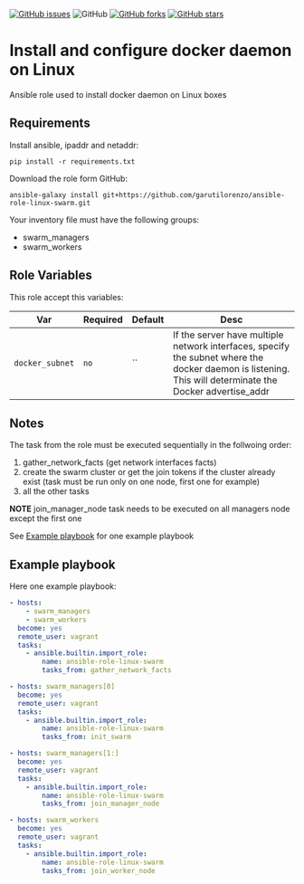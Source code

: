 [![GitHub issues](https://img.shields.io/github/issues/garutilorenzo/ansible-role-linux-swarm)](https://github.com/garutilorenzo/ansible-role-linux-swarm/issues)
![GitHub](https://img.shields.io/github/license/garutilorenzo/ansible-role-linux-swarm)
[![GitHub forks](https://img.shields.io/github/forks/garutilorenzo/ansible-role-linux-swarm)](https://github.com/garutilorenzo/ansible-role-linux-swarm/network)
[![GitHub stars](https://img.shields.io/github/stars/garutilorenzo/ansible-role-linux-swarm)](https://github.com/garutilorenzo/ansible-role-linux-swarm/stargazers)

# Install and configure docker daemon on Linux

Ansible role used to install docker daemon on Linux boxes

## Requirements

Install ansible, ipaddr and netaddr:

```
pip install -r requirements.txt
```

Download the role form GitHub:

```
ansible-galaxy install git+https://github.com/garutilorenzo/ansible-role-linux-swarm.git
```

Your inventory file must have the following groups:

* swarm_managers
* swarm_workers

## Role Variables

This role accept this variables:

| Var   | Required |  Default | Desc |
| ------- | ------- | ----------- |  ----------- |
| `docker_subnet`       | `no`       | ``       | If the server have multiple network interfaces, specify the subnet where the docker daemon is listening. This will determinate the Docker advertise_addr  |

## Notes

The task from the role must be executed sequentially in the follwoing order:

1. gather_network_facts (get network interfaces facts)
2. create the swarm cluster or get the join tokens if the cluster already exist (task must be run only on one node, first one for example)
3. all the other tasks

**NOTE** join_manager_node task needs to be executed on all managers node except the first one

See [Example playbook](#example-playbook) for one example playbook

## Example playbook

Here one example playbook:

```yaml
- hosts: 
    - swarm_managers
    - swarm_workers
  become: yes
  remote_user: vagrant
  tasks:
    - ansible.builtin.import_role:
        name: ansible-role-linux-swarm
        tasks_from: gather_network_facts

- hosts: swarm_managers[0]
  become: yes
  remote_user: vagrant
  tasks:
    - ansible.builtin.import_role:
        name: ansible-role-linux-swarm
        tasks_from: init_swarm

- hosts: swarm_managers[1:]
  become: yes
  remote_user: vagrant
  tasks:
    - ansible.builtin.import_role:
        name: ansible-role-linux-swarm
        tasks_from: join_manager_node

- hosts: swarm_workers
  become: yes
  remote_user: vagrant
  tasks:
    - ansible.builtin.import_role:
        name: ansible-role-linux-swarm
        tasks_from: join_worker_node
```